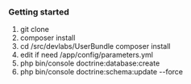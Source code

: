 ### Getting started
1. git clone
2. composer install
3. cd /src/devlabs/UserBundle composer install
4. edit if need /app/config/parameters.yml
5. php bin/console doctrine:database:create
6. php bin/console doctrine:schema:update --force